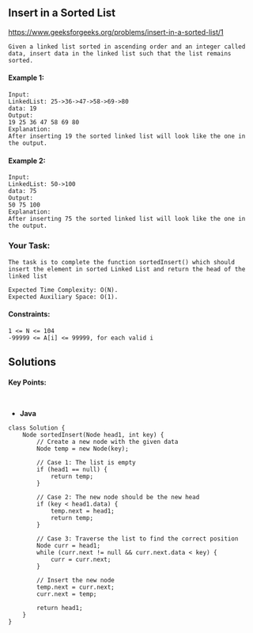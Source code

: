 ## Insert in a Sorted List


https://www.geeksforgeeks.org/problems/insert-in-a-sorted-list/1


```
Given a linked list sorted in ascending order and an integer called data, insert data in the linked list such that the list remains sorted.
```


#### Example 1:

```
Input:
LinkedList: 25->36->47->58->69->80
data: 19
Output: 
19 25 36 47 58 69 80
Explanation:
After inserting 19 the sorted linked list will look like the one in the output.

```

#### Example 2:
```
Input:
LinkedList: 50->100
data: 75
Output: 
50 75 100
Explanation:
After inserting 75 the sorted linked list will look like the one in the output.
```
### Your Task:

```
The task is to complete the function sortedInsert() which should insert the element in sorted Linked List and return the head of the linked list

Expected Time Complexity: O(N).
Expected Auxiliary Space: O(1).
```

#### Constraints:
```
1 <= N <= 104
-99999 <= A[i] <= 99999, for each valid i
```

## Solutions

#### Key Points:
```


```

* **Java**

```
class Solution {
    Node sortedInsert(Node head1, int key) {
        // Create a new node with the given data
        Node temp = new Node(key);

        // Case 1: The list is empty
        if (head1 == null) {
            return temp;
        }

        // Case 2: The new node should be the new head
        if (key < head1.data) {
            temp.next = head1;
            return temp;
        }

        // Case 3: Traverse the list to find the correct position
        Node curr = head1;
        while (curr.next != null && curr.next.data < key) {
            curr = curr.next;
        }

        // Insert the new node
        temp.next = curr.next;
        curr.next = temp;

        return head1;
    }
}

```



























